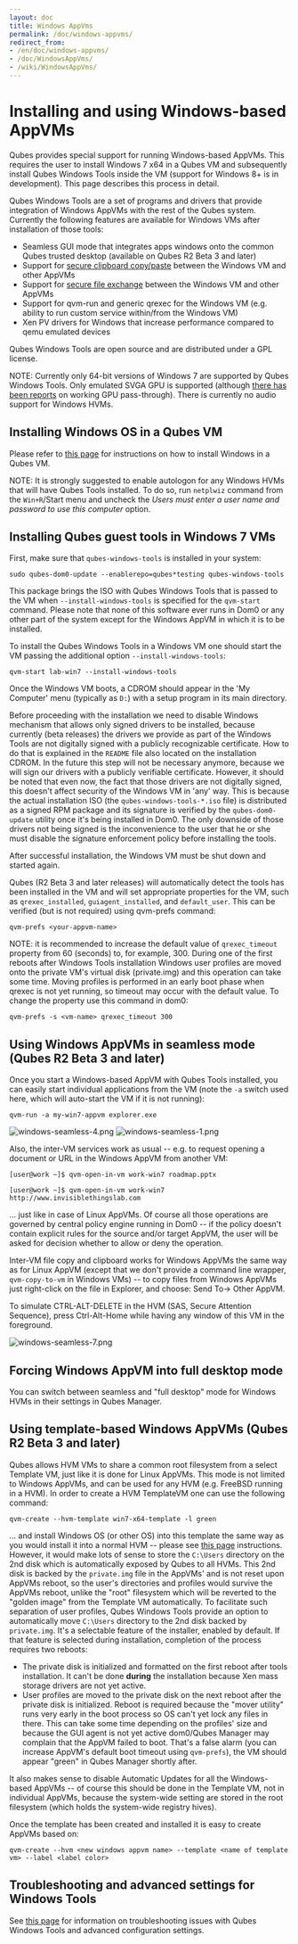 ```yaml
---
layout: doc
title: Windows AppVms
permalink: /doc/windows-appvms/
redirect_from:
- /en/doc/windows-appvms/
- /doc/WindowsAppVms/
- /wiki/WindowsAppVms/
---
```


Installing and using Windows-based AppVMs
=========================================

Qubes provides special support for running Windows-based AppVMs. This requires the user to install Windows 7 x64 in a Qubes VM and subsequently install Qubes Windows Tools inside the VM (support for Windows 8+ is in development). This page describes this process in detail.

Qubes Windows Tools are a set of programs and drivers that provide integration of Windows AppVMs with the rest of the Qubes system. Currently the following features are available for Windows VMs after installation of those tools:

-   Seamless GUI mode that integrates apps windows onto the common Qubes trusted desktop (available on Qubes R2 Beta 3 and later)
-   Support for [secure clipboard copy/paste](/doc/copy-paste/) between the Windows VM and other AppVMs
-   Support for [secure file exchange](/doc/copying-files/) between the Windows VM and other AppVMs
-   Support for qvm-run and generic qrexec for the Windows VM (e.g. ability to run custom service within/from the Windows VM)
-   Xen PV drivers for Windows that increase performance compared to qemu emulated devices

Qubes Windows Tools are open source and are distributed under a GPL license.

NOTE: Currently only 64-bit versions of Windows 7 are supported by Qubes Windows Tools. Only emulated SVGA GPU is supported (although [there has been reports](https://groups.google.com/forum/#!topic/qubes-users/cmPRMOkxkdA) on working GPU pass-through). There is currently no audio support for Windows HVMs.

Installing Windows OS in a Qubes VM
-----------------------------------

Please refer to [this page](/doc/hvm-create/) for instructions on how to install Windows in a Qubes VM.

NOTE: It is strongly suggested to enable autologon for any Windows HVMs that will have Qubes Tools installed. To do so, run `netplwiz` command from the `Win+R`/Start menu and uncheck the *Users must enter a user name and password to use this computer* option.

Installing Qubes guest tools in Windows 7 VMs
---------------------------------------------

First, make sure that `qubes-windows-tools` is installed in your system:

~~~
sudo qubes-dom0-update --enablerepo=qubes*testing qubes-windows-tools
~~~

This package brings the ISO with Qubes Windows Tools that is passed to the VM when `--install-windows-tools` is specified for the `qvm-start` command. Please note that none of this software ever runs in Dom0 or any other part of the system except for the Windows AppVM in which it is to be installed.

To install the Qubes Windows Tools in a Windows VM one should start the VM passing the additional option `--install-windows-tools`:

~~~
qvm-start lab-win7 --install-windows-tools
~~~

Once the Windows VM boots, a CDROM should appear in the 'My Computer' menu (typically as `D:`) with a setup program in its main directory.

Before proceeding with the installation we need to disable Windows mechanism that allows only signed drivers to be installed, because currently (beta releases) the drivers we provide as part of the Windows Tools are not digitally signed with a publicly recognizable certificate. How to do that is explained in the `README` file also located on the installation CDROM. In the future this step will not be necessary anymore, because we will sign our drivers with a publicly verifiable certificate. However, it should be noted that even now, the fact that those drivers are not digitally signed, this doesn't affect security of the Windows VM in 'any' way. This is because the actual installation ISO (the `qubes-windows-tools-*.iso` file) is distributed as a signed RPM package and its signature is verified by the `qubes-dom0-update` utility once it's being installed in Dom0. The only downside of those drivers not being signed is the inconvenience to the user that he or she must disable the signature enforcement policy before installing the tools.

After successful installation, the Windows VM must be shut down and started again.

Qubes (R2 Beta 3 and later releases) will automatically detect the tools has been installed in the VM and will set appropriate properties for the VM, such as `qrexec_installed`, `guiagent_installed`, and `default_user`. This can be verified (but is not required) using qvm-prefs command:

~~~
qvm-prefs <your-appvm-name>
~~~

NOTE: it is recommended to increase the default value of `qrexec_timeout` property from 60 (seconds) to, for example, 300. During one of the first reboots after Windows Tools installation Windows user profiles are moved onto the private VM's virtual disk (private.img) and this operation can take some time. Moving profiles is performed in an early boot phase when qrexec is not yet running, so timeout may occur with the default value. To change the property use this command in dom0:

~~~
qvm-prefs -s <vm-name> qrexec_timeout 300
~~~

Using Windows AppVMs in seamless mode (Qubes R2 Beta 3 and later)
-----------------------------------------------------------------

Once you start a Windows-based AppVM with Qubes Tools installed, you can easily start individual applications from the VM (note the `-a` switch used here, which will auto-start the VM if it is not running):

~~~
qvm-run -a my-win7-appvm explorer.exe
~~~

![windows-seamless-4.png](/attachment/wiki/WindowsAppVms/windows-seamless-4.png) ![windows-seamless-1.png](/attachment/wiki/WindowsAppVms/windows-seamless-1.png)

Also, the inter-VM services work as usual -- e.g. to request opening a document or URL in the Windows AppVM from another VM:

~~~
[user@work ~]$ qvm-open-in-vm work-win7 roadmap.pptx
~~~

~~~
[user@work ~]$ qvm-open-in-vm work-win7 http://www.invisiblethingslab.com
~~~

... just like in case of Linux AppVMs. Of course all those operations are governed by central policy engine running in Dom0 -- if the policy doesn't contain explicit rules for the source and/or target AppVM, the user will be asked for decision whether to allow or deny the operation.

Inter-VM file copy and clipboard works for Windows AppVMs the same way as for Linux AppVM (except that we don't provide a command line wrapper, `qvm-copy-to-vm` in Windows VMs) -- to copy files from Windows AppVMs just right-click on the file in Explorer, and choose: Send To-\> Other AppVM.

To simulate CTRL-ALT-DELETE in the HVM (SAS, Secure Attention Sequence), press Ctrl-Alt-Home while having any window of this VM in the foreground.

![windows-seamless-7.png](/attachment/wiki/WindowsAppVms/windows-seamless-7.png)

Forcing Windows AppVM into full desktop mode
--------------------------------------------

You can switch between seamless and "full desktop" mode for Windows HVMs in their settings in Qubes Manager.

Using template-based Windows AppVMs (Qubes R2 Beta 3 and later)
---------------------------------------------------------------

Qubes allows HVM VMs to share a common root filesystem from a select Template VM, just like it is done for Linux AppVMs. This mode is not limited to Windows AppVMs, and can be used for any HVM (e.g. FreeBSD running in a HVM). In order to create a HVM TemplateVM one can use the following command:

~~~
qvm-create --hvm-template win7-x64-template -l green
~~~

... and install Windows OS (or other OS) into this template the same way as you would install it into a normal HVM -- please see [this page](/doc/hvm-create/) instructions. However, it would make lots of sense to store the `C:\Users` directory on the 2nd disk which is automatically exposed by Qubes to all HVMs. This 2nd disk is backed by the `private.img` file in the AppVMs' and is not reset upon AppVMs reboot, so the user's directories and profiles would survive the AppVMs reboot, unlike the "root" filesystem which will be reverted to the "golden image" from the Template VM automatically. To facilitate such separation of user profiles, Qubes Windows Tools provide an option to automatically move `C:\Users` directory to the 2nd disk backed by `private.img`. It's a selectable feature of the installer, enabled by default. If that feature is selected during installation, completion of the process requires two reboots:

-   The private disk is initialized and formatted on the first reboot after tools installation. It can't be done **during** the installation because Xen mass storage drivers are not yet active.
-   User profiles are moved to the private disk on the next reboot after the private disk is initialized. Reboot is required because the "mover utility" runs very early in the boot process so OS can't yet lock any files in there. This can take some time depending on the profiles' size and because the GUI agent is not yet active dom0/Qubes Manager may complain that the AppVM failed to boot. That's a false alarm (you can increase AppVM's default boot timeout using `qvm-prefs`), the VM should appear "green" in Qubes Manager shortly after.

It also makes sense to disable Automatic Updates for all the Windows-based AppVMs -- of course this should be done in the Template VM, not in individual AppVMs, because the system-wide setting are stored in the root filesystem (which holds the system-wide registry hives).

Once the template has been created and installed it is easy to create AppVMs based on:

~~~
qvm-create --hvm <new windows appvm name> --template <name of template vm> --label <label color>
~~~

Troubleshooting and advanced settings for Windows Tools
-------------------------------------------------------

See [this page](/doc/windows-tools-3/) for information on troubleshooting issues with Qubes Windows Tools and advanced configuration settings.
